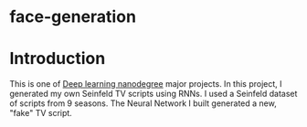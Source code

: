# face-generation

# Introduction 
This is one of [Deep learning nanodegree](https://classroom.udacity.com/nanodegrees/nd101/parts/2e8d3b5d-aa70-4376-946f-0cdc37127d7d/modules/49d2e25d-6df2-48df-8ccd-88417ae208fc/lessons/368c9af3-c8b8-4b01-92ba-40d7e989d6e7/concepts/900d740a-e47d-4b67-be4c-ca27ea8981e2) major projects.
In this project, I generated my own Seinfeld TV scripts using RNNs. I used a Seinfeld dataset of scripts from 9 seasons. The Neural Network I built generated a new, "fake" TV script.
